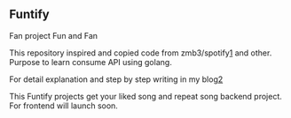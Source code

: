 ## Funtify
Fan project Fun and Fan

This repository inspired and copied code from zmb3/spotify[1] and other. 
Purpose to learn consume API using golang. 

For detail explanation and step by step writing in my blog[2]

This Funtify projects get your liked song and repeat song backend project. For frontend will launch soon. 

[1]: https://www.github.com/zmb3/spotify
[2]: https://hapidznur.github.io/categories#funtify
